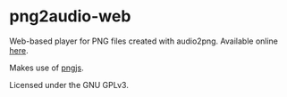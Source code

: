 png2audio-web
=============

Web-based player for PNG files created with audio2png. Available online [here](http://4142.github.io/png2audio-web/).

Makes use of [pngjs](https://github.com/arian/pngjs).

Licensed under the GNU GPLv3.
